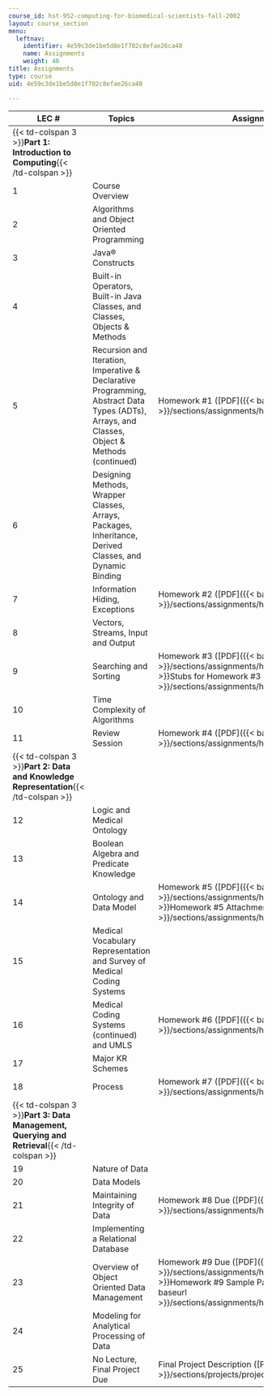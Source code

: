 ```yaml
---
course_id: hst-952-computing-for-biomedical-scientists-fall-2002
layout: course_section
menu:
  leftnav:
    identifier: 4e59c3de1be5d8e1f702c8efae26ca48
    name: Assignments
    weight: 40
title: Assignments
type: course
uid: 4e59c3de1be5d8e1f702c8efae26ca48

---
```


| LEC # | Topics | Assignments |
| --- | --- | --- |
| {{< td-colspan 3 >}}**Part 1: Introduction to Computing**{{< /td-colspan >}} |||
| 1 | Course Overview | &nbsp; |
| 2 | Algorithms and Object Oriented Programming | &nbsp; |
| 3 | Java® Constructs | &nbsp; |
| 4 | Built-in Operators, Built-in Java Classes, and Classes, Objects & Methods | &nbsp; |
| 5 | Recursion and Iteration, Imperative & Declarative Programming, Abstract Data Types (ADTs), Arrays, and Classes, Object & Methods (continued) | Homework #1 ([PDF]({{< baseurl >}}/sections/assignments/homework1)) |
| 6 | Designing Methods, Wrapper Classes, Arrays, Packages, Inheritance, Derived Classes, and Dynamic Binding | &nbsp; |
| 7 | Information Hiding, Exceptions | Homework #2 ([PDF]({{< baseurl >}}/sections/assignments/homework2)) |
| 8 | Vectors, Streams, Input and Output | &nbsp; |
| 9 | Searching and Sorting | Homework #3 ([PDF]({{< baseurl >}}/sections/assignments/homework3))  {{< br >}}Stubs for Homework #3 ([PDF]({{< baseurl >}}/sections/assignments/homework3stub)) |
| 10 | Time Complexity of Algorithms | &nbsp; |
| 11 | Review Session | Homework #4 ([PDF]({{< baseurl >}}/sections/assignments/homework4)) |
| {{< td-colspan 3 >}}**Part 2: Data and Knowledge Representation**{{< /td-colspan >}} |||
| 12 | Logic and Medical Ontology | &nbsp; |
| 13 | Boolean Algebra and Predicate Knowledge | &nbsp; |
| 14 | Ontology and Data Model | Homework #5 ([PDF]({{< baseurl >}}/sections/assignments/homework5))  {{< br >}}Homework #5 Attachments ([PDF]({{< baseurl >}}/sections/assignments/homework5attachments)) |
| 15 | Medical Vocabulary Representation and Survey of Medical Coding Systems | &nbsp; |
| 16 | Medical Coding Systems (continued) and UMLS | Homework #6 ([PDF]({{< baseurl >}}/sections/assignments/homework6)) |
| 17 | Major KR Schemes | &nbsp; |
| 18 | Process | Homework #7 ([PDF]({{< baseurl >}}/sections/assignments/homework7)) |
| {{< td-colspan 3 >}}**Part 3: Data Management, Querying and Retrieval**{{< /td-colspan >}} |||
| 19 | Nature of Data | &nbsp; |
| 20 | Data Models | &nbsp; |
| 21 | Maintaining Integrity of Data | Homework #8 Due ([PDF]({{< baseurl >}}/sections/assignments/homework8)) |
| 22 | Implementing a Relational Database | &nbsp; |
| 23 | Overview of Object Oriented Data Management | Homework #9 Due ([PDF]({{< baseurl >}}/sections/assignments/homework9))  {{< br >}}Homework #9 Sample Patient Data ([PDF]({{< baseurl >}}/sections/assignments/homework9sample)) |
| 24 | Modeling for Analytical Processing of Data | &nbsp; |
| 25 | No Lecture, Final Project Due | Final Project Description ([PDF]({{< baseurl >}}/sections/projects/project))